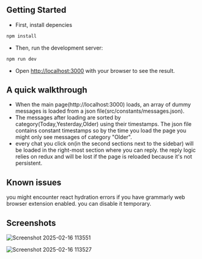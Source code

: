 
## Getting Started

- First, install depencies

```bash 
npm install
```
 
- Then, run the development server:

```bash
npm run dev
```

- Open [http://localhost:3000](http://localhost:3000) with your browser to see the result.

## A quick walkthrough

- When the main page(http://localhost:3000) loads, an array of dummy messages is loaded from a json file(src/constants/messages.json).
- The messages after loading are sorted by category(Today,Yesterday,Older) using their timestamps. The json file contains constant timestamps so by the time you load the page you might only see messages of category "Older".
- every chat you click on(in the second sections next to the sidebar) will be loaded in the right-most section where you can reply. the reply logic relies on redux and will be lost if the page is reloaded because it's not persistent.

## Known issues

you might encounter react hydration errors if you have grammarly web browser extension enabled. you can disable it temporary.

## Screenshots
![Screenshot 2025-02-16 113551](https://github.com/user-attachments/assets/ed0d0fd6-b138-4f21-ac30-d0b98f032a24)

![Screenshot 2025-02-16 113527](https://github.com/user-attachments/assets/8c4f30fe-a18b-4742-b63c-f45f3ee48407)

